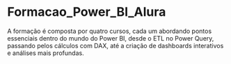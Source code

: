 # Formacao_Power_BI_Alura
A formação é composta por quatro cursos, cada um abordando pontos essenciais dentro do mundo do Power BI, desde o ETL no Power Query, passando pelos cálculos com DAX, até a criação de dashboards interativos e análises mais profundas.
